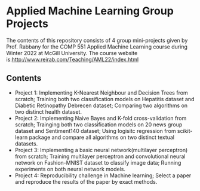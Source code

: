 # Applied Machine Learning Group Projects
The contents of this repository consists of 4 group mini-projects given by Prof. Rabbany for the COMP 551 Applied Machine Learning course during Winter 2022 at McGill University. The course website is:http://www.reirab.com/Teaching/AML22/index.html
## Contents
* Project 1: Implementing K-Nearest Neighbour and Decision Trees from scratch; Training both two classification models on Hepatitis dataset and Diabetic Retinopathy Debrecen dataset; Comparing two algorithms on two distinct health dataset.
* Project 2: Implementing Naive Bayes and K-fold cross-validation from scratch; Trainging both two classification models on 20 news group dataset and Sentiment140 dataset; Using logisitc regression from scikit-learn package and compare all algorithms on two distinct textual datasets.
* Project 3: Implementing a basic neural network(multilayer perceptron) from scratch; Training multilayer perceptron and convolutional neural network on Fashion-MNIST dataset to classify image data; Running experiments on both neural network models.
* Project 4: Reproducibility challenge in Machine learning; Select a paper and reproduce the results of the paper by exact methods.
